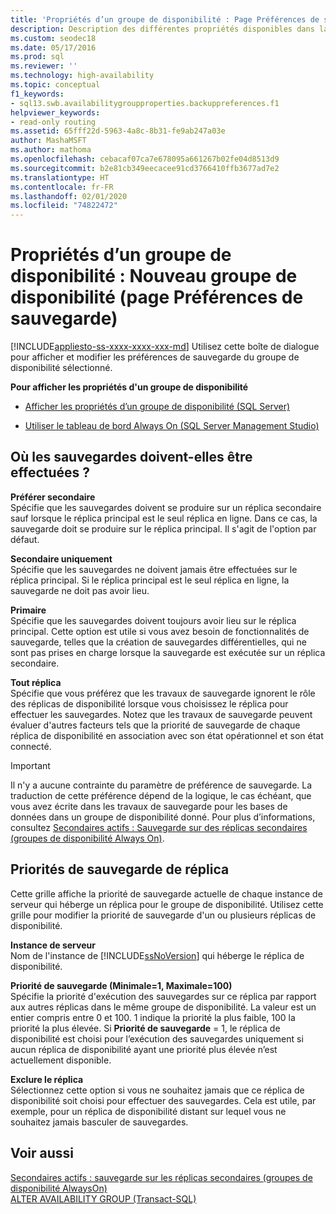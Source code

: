 ```yaml
---
title: 'Propriétés d’un groupe de disponibilité : Page Préférences de sauvegarde'
description: Description des différentes propriétés disponibles dans la page « Préférence de sauvegarde » de l’Assistant « Nouveau groupe de disponibilité » de SQL Server Management Studio.
ms.custom: seodec18
ms.date: 05/17/2016
ms.prod: sql
ms.reviewer: ''
ms.technology: high-availability
ms.topic: conceptual
f1_keywords:
- sql13.swb.availabilitygroupproperties.backuppreferences.f1
helpviewer_keywords:
- read-only routing
ms.assetid: 65fff22d-5963-4a8c-8b31-fe9ab247a03e
author: MashaMSFT
ms.author: mathoma
ms.openlocfilehash: cebacaf07ca7e678095a661267b02fe04d8513d9
ms.sourcegitcommit: b2e81cb349eecacee91cd3766410ffb3677ad7e2
ms.translationtype: HT
ms.contentlocale: fr-FR
ms.lasthandoff: 02/01/2020
ms.locfileid: "74822472"
---
```

# <a name="availability-group-properties-new-availability-group-backup-preferences-page"></a>Propriétés d’un groupe de disponibilité : Nouveau groupe de disponibilité (page Préférences de sauvegarde)
[!INCLUDE[appliesto-ss-xxxx-xxxx-xxx-md](../../../includes/appliesto-ss-xxxx-xxxx-xxx-md.md)]
  Utilisez cette boîte de dialogue pour afficher et modifier les préférences de sauvegarde du groupe de disponibilité sélectionné.  
  
 **Pour afficher les propriétés d'un groupe de disponibilité**  
  
-   [Afficher les propriétés d’un groupe de disponibilité &#40;SQL Server&#41;](../../../database-engine/availability-groups/windows/view-availability-group-properties-sql-server.md)  
  
-   [Utiliser le tableau de bord Always On &#40;SQL Server Management Studio&#41;](~/database-engine/availability-groups/windows/use-the-always-on-dashboard-sql-server-management-studio.md)  
  
## <a name="where-should-backups-occur"></a>Où les sauvegardes doivent-elles être effectuées ?  
 **Préférer secondaire**  
 Spécifie que les sauvegardes doivent se produire sur un réplica secondaire sauf lorsque le réplica principal est le seul réplica en ligne. Dans ce cas, la sauvegarde doit se produire sur le réplica principal. Il s'agit de l'option par défaut.  
  
 **Secondaire uniquement**  
 Spécifie que les sauvegardes ne doivent jamais être effectuées sur le réplica principal. Si le réplica principal est le seul réplica en ligne, la sauvegarde ne doit pas avoir lieu.  
  
 **Primaire**  
 Spécifie que les sauvegardes doivent toujours avoir lieu sur le réplica principal. Cette option est utile si vous avez besoin de fonctionnalités de sauvegarde, telles que la création de sauvegardes différentielles, qui ne sont pas prises en charge lorsque la sauvegarde est exécutée sur un réplica secondaire.  
  
 **Tout réplica**  
 Spécifie que vous préférez que les travaux de sauvegarde ignorent le rôle des réplicas de disponibilité lorsque vous choisissez le réplica pour effectuer les sauvegardes. Notez que les travaux de sauvegarde peuvent évaluer d'autres facteurs tels que la priorité de sauvegarde de chaque réplica de disponibilité en association avec son état opérationnel et son état connecté.  
  
> [!IMPORTANT]  
>  Il n'y a aucune contrainte du paramètre de préférence de sauvegarde. La traduction de cette préférence dépend de la logique, le cas échéant, que vous avez écrite dans les travaux de sauvegarde pour les bases de données dans un groupe de disponibilité donné. Pour plus d’informations, consultez [Secondaires actifs : Sauvegarde sur des réplicas secondaires &#40;groupes de disponibilité Always On&#41;](active-secondaries-backup-on-secondary-replicas-always-on-availability-groups.md).  
  
## <a name="replica-backup-priorities"></a>Priorités de sauvegarde de réplica  
 Cette grille affiche la priorité de sauvegarde actuelle de chaque instance de serveur qui héberge un réplica pour le groupe de disponibilité. Utilisez cette grille pour modifier la priorité de sauvegarde d'un ou plusieurs réplicas de disponibilité.  
  
 **Instance de serveur**  
 Nom de l'instance de [!INCLUDE[ssNoVersion](../../../includes/ssnoversion-md.md)] qui héberge le réplica de disponibilité.  
  
 **Priorité de sauvegarde (Minimale=1, Maximale=100)**  
 Spécifie la priorité d'exécution des sauvegardes sur ce réplica par rapport aux autres réplicas dans le même groupe de disponibilité. La valeur est un entier compris entre 0 et 100. 1 indique la priorité la plus faible, 100 la priorité la plus élevée. Si **Priorité de sauvegarde** = 1, le réplica de disponibilité est choisi pour l’exécution des sauvegardes uniquement si aucun réplica de disponibilité ayant une priorité plus élevée n’est actuellement disponible.  
  
 **Exclure le réplica**  
 Sélectionnez cette option si vous ne souhaitez jamais que ce réplica de disponibilité soit choisi pour effectuer des sauvegardes. Cela est utile, par exemple, pour un réplica de disponibilité distant sur lequel vous ne souhaitez jamais basculer de sauvegardes.  
  
## <a name="see-also"></a>Voir aussi  
 [Secondaires actifs : sauvegarde sur les réplicas secondaires &#40;groupes de disponibilité AlwaysOn&#41;](active-secondaries-backup-on-secondary-replicas-always-on-availability-groups.md)   
 [ALTER AVAILABILITY GROUP &#40;Transact-SQL&#41;](../../../t-sql/statements/alter-availability-group-transact-sql.md)  
  
  


